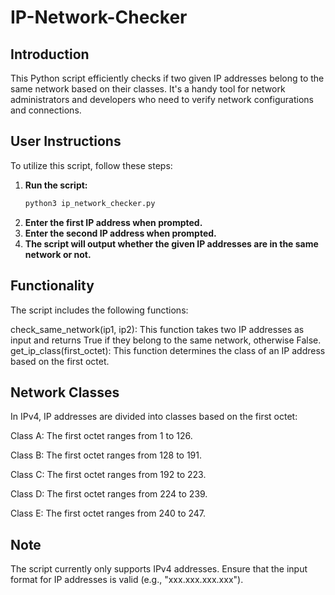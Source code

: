 # IP-Network-Checker

## Introduction
This Python script efficiently checks if two given IP addresses belong to the same network based on their classes. It's a handy tool for network administrators and developers who need to verify network configurations and connections.


## User Instructions
To utilize this script, follow these steps:

1. **Run the script:**
   ```bash
   python3 ip_network_checker.py
2. **Enter the first IP address when prompted.**
3. **Enter the second IP address when prompted.**
4. **The script will output whether the given IP addresses are in the same network or not.**

## Functionality
The script includes the following functions:

check_same_network(ip1, ip2): This function takes two IP addresses as input and returns True if they belong to the same network, otherwise False.
get_ip_class(first_octet): This function determines the class of an IP address based on the first octet.

## Network Classes
In IPv4, IP addresses are divided into classes based on the first octet:

Class A: The first octet ranges from 1 to 126.

Class B: The first octet ranges from 128 to 191.

Class C: The first octet ranges from 192 to 223.

Class D: The first octet ranges from 224 to 239.

Class E: The first octet ranges from 240 to 247.

## Note
The script currently only supports IPv4 addresses.
Ensure that the input format for IP addresses is valid (e.g., "xxx.xxx.xxx.xxx").
